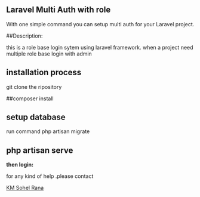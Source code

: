 ## Laravel Multi Auth with role

With one simple command you can setup multi auth for your Laravel project.

##Description:

this is a role base login sytem using laravel framework.
when a project need multiple role base login 
with admin

## installation process

git clone the ripository

##composer install


## setup database

run command php artisan migrate

## php artisan serve

**then login:**




for any kind of help .please contact

[KM Sohel Rana](https://www.facebook.com/kmsohelrana.bd)
